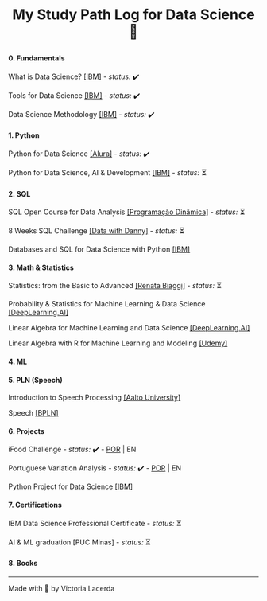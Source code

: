 # <p align="center"> My Study Path Log for Data Science 📔

  </p><div>

#### 0. Fundamentals
  What is Data Science? <a href="https://www.coursera.org/learn/what-is-datascience?specialization=ibm-data-science">[IBM]</a> - <i>status:</i> ✔️ 

  Tools for Data Science <a href="https://www.coursera.org/learn/open-source-tools-for-data-science?specialization=ibm-data-science">[IBM]</a> - <i>status:</i> ✔️ 

 Data Science Methodology  <a href="https://www.coursera.org/learn/data-science-methodology?specialization=ibm-data-science">[IBM]</a> - <i>status:</i> ✔️ 
    
#### 1. Python
  Python for Data Science <a href="https://cursos.alura.com.br/formacao-data-science-python">[Alura]</a> - <i>status:</i> ✔️
  
  Python for Data Science, AI & Development <a href="https://www.coursera.org/learn/python-for-applied-data-science-ai?specialization=ibm-data-science">[IBM]</a> - <i>status:</i> ⏳
  

#### 2. SQL
  SQL Open Course for Data Analysis <a href="https://www.youtube.com/playlist?list=PL5TJqBvpXQv5n1N15kcK1m9oKJm_cv-m6">[Programação Dinâmica]</a> - <i>status:</i> ⏳
  
  8 Weeks SQL Challenge <a href="https://8weeksqlchallenge.com/getting-started/">[Data with Danny]</a> - <i>status:</i> ⏳
  
  Databases and SQL for Data Science with Python <a href="https://www.coursera.org/learn/sql-data-science?specialization=ibm-data-science">[IBM]</a>
  
  
#### 3. Math & Statistics
  Statistics: from the Basic to Advanced <a href="https://www.renatabiaggi.com/eba">[Renata Biaggi]</a> - <i>status:</i> ⏳
  
  Probability & Statistics for Machine Learning & Data Science <a href="https://www.coursera.org/learn/machine-learning-probability-and-statistics?specialization=mathematics-for-machine-learning-and-data-science">[DeepLearning.AI]</a>
  
  Linear Algebra for Machine Learning and Data Science <a href="https://www.coursera.org/learn/machine-learning-linear-algebra?specialization=mathematics-for-machine-learning-and-data-science">[DeepLearning.AI]</a>

  Linear Algebra with R for Machine Learning and Modeling <a href="https://www.udemy.com/course/algebra-linear-com-r-para-machine-learning-e-modelagens/">[Udemy]</a>
  
#### 4. ML
#### 5. PLN (Speech)
  Introduction to Speech Processing <a href="https://speechprocessingbook.aalto.fi/">[Aalto University]</a>

  Speech <a href="https://brasileiraspln.com/livro-pln/1a-edicao/parte2/cap3/cap3.html">[BPLN]</a>
  
#### 6. Projects
  iFood Challenge - <i>status:</i> ✔️ - <a href="https://github.com/viclacerda/py-desafio-ifood-pt">POR</a> | EN

  Portuguese Variation Analysis - <i>status:</i> ✔️ - <a href="https://github.com/viclacerda/gsheets-variacao-linguistica-pt">POR</a> | EN
  
  Python Project for Data Science <a href="https://www.coursera.org/learn/python-project-for-data-science?specialization=ibm-data-science">[IBM]</a>
  
#### 7. Certifications
IBM Data Science Professional Certificate - <i>status:</i> ⏳

AI & ML graduation [PUC Minas]  - <i>status:</i> ⏳

#### 8. Books



---

Made with 🩶 by Victoria Lacerda 
